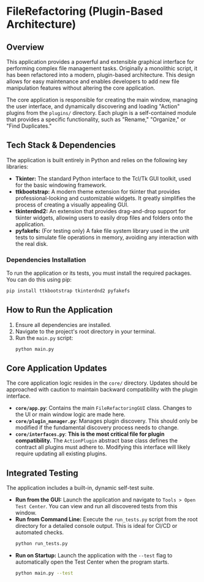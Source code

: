 # FileRefactoring (Plugin-Based Architecture)

## Overview

This application provides a powerful and extensible graphical interface for performing complex file management tasks. Originally a monolithic script, it has been refactored into a modern, plugin-based architecture. This design allows for easy maintenance and enables developers to add new file manipulation features without altering the core application.

The core application is responsible for creating the main window, managing the user interface, and dynamically discovering and loading "Action" plugins from the `plugins/` directory. Each plugin is a self-contained module that provides a specific functionality, such as "Rename," "Organize," or "Find Duplicates."

## Tech Stack & Dependencies

The application is built entirely in Python and relies on the following key libraries:

-   **Tkinter:** The standard Python interface to the Tcl/Tk GUI toolkit, used for the basic windowing framework.
-   **ttkbootstrap:** A modern theme extension for tkinter that provides professional-looking and customizable widgets. It greatly simplifies the process of creating a visually appealing GUI.
-   **tkinterdnd2:** An extension that provides drag-and-drop support for tkinter widgets, allowing users to easily drop files and folders onto the application.
-   **pyfakefs:** (For testing only) A fake file system library used in the unit tests to simulate file operations in memory, avoiding any interaction with the real disk.

### Dependencies Installation

To run the application or its tests, you must install the required packages. You can do this using pip:

```bash
pip install ttkbootstrap tkinterdnd2 pyfakefs
```

## How to Run the Application

1.  Ensure all dependencies are installed.
2.  Navigate to the project's root directory in your terminal.
3.  Run the `main.py` script:
    ```bash
    python main.py
    ```

## Core Application Updates

The core application logic resides in the `core/` directory. Updates should be approached with caution to maintain backward compatibility with the plugin interface.

* **`core/app.py`**: Contains the main `FileRefactoringGUI` class. Changes to the UI or main window logic are made here.
* **`core/plugin_manager.py`**: Manages plugin discovery. This should only be modified if the fundamental discovery process needs to change.
* **`core/interfaces.py`**: **This is the most critical file for plugin compatibility.** The `ActionPlugin` abstract base class defines the contract all plugins must adhere to. Modifying this interface will likely require updating all existing plugins.

## Integrated Testing

The application includes a built-in, dynamic self-test suite.

* **Run from the GUI:** Launch the application and navigate to `Tools > Open Test Center`. You can view and run all discovered tests from this window.
* **Run from Command Line:** Execute the `run_tests.py` script from the root directory for a detailed console output. This is ideal for CI/CD or automated checks.
    ```bash
    python run_tests.py
    ```
* **Run on Startup:** Launch the application with the `--test` flag to automatically open the Test Center when the program starts.
    ```bash
    python main.py --test
    ```
